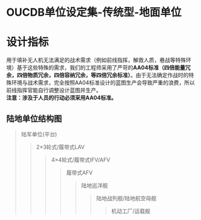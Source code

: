 # OUCDB单位设定集-传统型-地面单位

# 设计指标

用于填补无人机无法满足的战术需求（例如前线指挥，解救人质，巷战等特殊环境）基于这些特殊的需求，我们的工程师采用了严苛的**AA04标准（四倍能量冗余，四倍物质冗余，四倍容纳冗余，等四倍冗余标准）**。由于无法确定作战时的特殊环境与战术需求，完全按照AA04标准设计的蓝图生产会导致严重的浪费，所以前线指挥官能自行调整设计蓝图并生产。  
**注意：涉及于人员的行动必须采用AA04标准。**

## 陆地单位结构图

> 陆军单位(平台)
> > 2×3轮式/履带式LAV
> >
> > > 4×4轮式/履带式IFV/AFV
> > >
> > > > 履带式AFV
> > > > > 陆地巡洋舰
> > > > > > 陆地战列舰/陆地航空母舰
> > > > > >
> > > > > > > 机动工厂/运载舰
